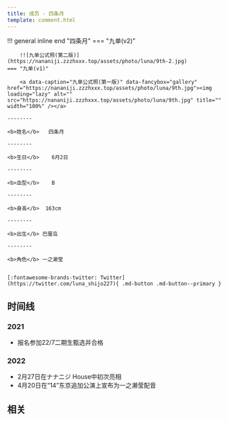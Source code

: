 ```yaml
---
title: 成员 - 四条月
template: comment.html
---
```


!!! general inline end "四条月"
    === "九单(v2)"

        !![九单公式照(第二版)](https://nananiji.zzzhxxx.top/assets/photo/luna/9th-2.jpg)
    === "九单(v1)"

        <a data-caption="九单公式照(第一版)" data-fancybox="gallery" href="https://nananiji.zzzhxxx.top/assets/photo/luna/9th.jpg"><img loading="lazy" alt="" src="https://nananiji.zzzhxxx.top/assets/photo/luna/9th.jpg" title="" width="100%" /></a>

    --------

    <b>姓名</b>   四条月

    --------

    <b>生日</b>    6月2日

    --------

    <b>血型</b>    B

    --------

    <b>身高</b>  163cm

    --------

    <b>出生</b> 巴厘岛

    --------

    <b>角色</b> 一之濑莹
  

    [:fontawesome-brands-twitter: Twitter](https://twitter.com/luna_shijo227){ .md-button .md-button--primary }

## 时间线
### 2021 

- 报名参加22/7二期生甄选并合格

### 2022

- 2月27日在ナナニジ House中初次亮相
- 4月20日在“14”东京追加公演上宣布为一之濑莹配音

## 相关

